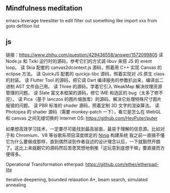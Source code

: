 ## Mindfulness meditation
emacs leverage treesitter to edit
filter out something like import xxx from goto defition list


## js

链接：https://www.zhihu.com/question/429436558/answer/1572099805
读 Node.js 和 Txiki 运行时的源码，参考它们的方式调 libuv 来搭 JS 的 event loop。
读 Skia 配套的 canvas2dcontext.js 源码，照着用 C++ 实现 Canvas 的 eclipse 方法。
读 QuickJS 配套的 quickjs-libc 源码，照着实现对 JS 原生 class 的封装。
读 Flutter Tool 的源码，把它调 Dart 编译服务的参数扒出来，编译出二进制 AST 文件自己用。
读 Three 的源码，学着它引入 WeakMap 解决纹理资源管理的问题。
读 Slate 富文本框架的源码，修它 IME 和选区的 bug（太多了修不完）。
读 Pica（基于 lanczos 的图片缩放库）的源码，解决它处理特殊尺寸图片报错的问题。
读 PBR 标准的 shader 源码，照着定制 3D 文字的渲染算法。
读 Photopea 的 shader 源码（需要 monkey-patch 一下），看它是怎么在 WebGL 和 canvas 之间无缝切换的
Internet OS: https://github.com/HeyPuter/puter

如果想高效学习技术，一定要尽可能找到最高层面，最易于理解的信息源。比如对于和 Chromium、V8 等谷歌系项目深度绑定的 [Ninja](https://aosabook.org/en/posa/ninja.html) 构建系统
我之前一直搞不懂它为什么要做成那样，直到偶然读到作者自述的设计理念以后，一下就豁然开朗了。这比上来就翻它的源码然后苦思冥想地倒推「这玩意到底想干嘛」要直接而方便得多。

Operational Transformation
etherpad: https://github.com/ether/etherpad-lite

 iterative deepening, bounded relaxation A*, beam search, simulated annealing
